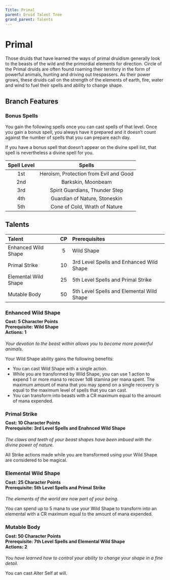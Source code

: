 ```yaml
---
Title: Primal
parent: Druid Talent Tree
grand_parent: Talents
---
```


# Primal
Those druids that have learned the ways of primal druidism generally look to the beasts of the wild and the primordial elements for direction. Circle of the Primal druids are often found roaming their territory in the form of powerful animals, hunting and driving out trespassers. As their power grows, these druids call on the strength of the elements of earth, fire, water and wind to fuel their spells and ability to change shape.

## Branch Features

### Bonus Spells
You gain the following spells once you can cast spells of that level. Once you gain a bonus spell, you always have it prepared and it doesn’t count against the number of spells that you can prepare each day.

If you have a bonus spell that doesn’t appear on the divine spell list, that spell is nevertheless a divine spell for you.

| Spell Level | Spells |
|:-----------:|:------:|
| 1st | Heroism, Protection from Evil and Good |   
| 2nd | Barkskin, Moonbeam |  
| 3rd | Spirit Guardians, Thunder Step |  
| 4th | Guardian of Nature, Stoneskin |  
| 5th | Cone of Cold, Wrath of Nature |  

## Talents

| Talent | CP | Prerequisites |
|:-------|:--:|:--------------|
| Enhanced Wild Shape  | 5  | Wild Shape |   
| Primal Strike        | 10 | 3rd Level Spells and Enhanced Wild Shape|   
| Elemental Wild Shape | 25 | 5th Level Spells and Primal Strike |   
| Mutable Body         | 50 | 5th Level Spells and Elemental Wild Shape |   

### Enhanced Wild Shape 

<div style="margin-top:-10px;"></div>

#### **Cost:** 5 Character Points<br>**Prerequisite:** Wild Shape<br>**Actions:** 1
*Your devotion to the beast within allows you to become more powerful animals.* 

Your Wild Shape ability gains the following benefits:
* You can cast Wild Shape with a single action.
* While you are transformed by Wild Shape, you can use 1 action to expend 1 or more mana to recover 1d8 stamina per mana spent. The maximum amount of mana that you may spend on a single recovery is equal to the maximum level of spells that you can cast.
* You can transform into beasts with a CR maximum equal to the amount of mana expended.
	
### Primal Strike

<div style="margin-top:-10px;"></div>

#### **Cost:** 10 Character Points<br>**Prerequisite:** 3rd Level Spells and Enahnced Wild Shape
*The claws and teeth of your beast shapes have been imbued with the divine power of nature.* 

All Strike actions made while you are transformed using your Wild Shape are considered to be magical.

### Elemental Wild Shape

<div style="margin-top:-10px;"></div>

#### **Cost:** 25 Character Points<br>**Prerequisite:** 5th Level Spells and Primal Strike
*The elements of the world are now part of your being.* 

You can spend up to 5 mana to use your Wild Shape to transform into an elemental with a CR maximum equal to the amount of mana expended. 

### Mutable Body

<div style="margin-top:-10px;"></div>

#### **Cost:** 50 Character Points<br>**Prerequisite:** 7th Level Spells and Elemental Wild Shape<br>**Actions:** 2
*You have learned how to control your ability to change your shape in a fine detail.*

You can cast Alter Self at will. 
